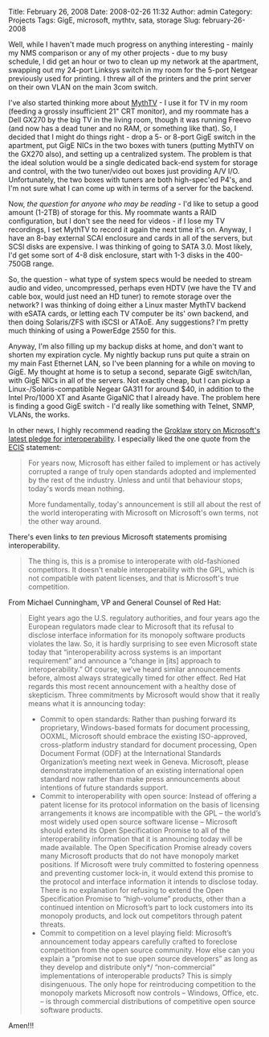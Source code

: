 Title: February 26, 2008
Date: 2008-02-26 11:32
Author: admin
Category: Projects
Tags: GigE, microsoft, mythtv, sata, storage
Slug: february-26-2008

Well, while I haven't made much progress on anything interesting -
mainly my NMS comparison or any of my other projects - due to my busy
schedule, I did get an hour or two to clean up my network at the
apartment, swapping out my 24-port Linksys switch in my room for the
5-port Netgear previously used for printing. I threw all of the printers
and the print server on their own VLAN on the main 3com switch.

I've also started thinking more about [MythTV](http://www.mythtv.org/) -
I use it for TV in my room (feeding a grossly insufficient 21" CRT
monitor), and my roommate has a Dell GX270 by the big TV in the living
room, though it was running Freevo (and now has a dead tuner and no RAM,
or something like that). So, I decided that I might do things right -
drop a 5- or 8-port GigE switch in the apartment, put GigE NICs in the
two boxes with tuners (putting MythTV on the GX270 also), and setting up
a centralized system. The problem is that the ideal solution would be a
single dedicated back-end system for storage and control, with the two
tuner/video out boxes just providing A/V I/O. Unfortunately, the two
boxes with tuners are both high-spec'ed P4's, and I'm not sure what I
can come up with in terms of a server for the backend.

Now, *the question for anyone who may be
reading* - I'd like to setup a good amount (1-2TB) of storage for
this. My roommate wants a RAID configuration, but I don't see the need
for videos - if I lose my TV recordings, I set MythTV to record it again
the next time it's on. Anyway, I have an 8-bay external SCAI enclosure
and cards in all of the servers, but SCSI disks are expensive. I was
thinking of going to SATA 3.0. Most likely, I'd get some sort of 4-8
disk enclosure, start with 1-3 disks in the 400-750GB range.

So, the question - what type of system specs would be needed to stream
audio and video, uncompressed, perhaps even HDTV (we have the TV and
cable box, would just need an HD tuner) to remote storage over the
network? I was thinking of doing either a Linux master MythTV backend
with eSATA cards, or letting each TV computer be its' own backend, and
then doing Solaris/ZFS with iSCSI or ATAoE. Any suggestions? I'm pretty
much thinking of using a PowerEdge 2550 for this.

Anyway, I'm also filling up my backup disks at home, and don't want to
shorten my expiration cycle. My nightly backup runs put quite a strain
on my main Fast Ethernet LAN, so I've been planning for a while on
moving to GigE. My thought at home is to setup a second, separate GigE
switch/lan, with GigE NICs in all of the servers. Not exactly cheap, but
I can pickup a Linux-/Solaris-compatible Negear GA311 for around $40, in
addition to the Intel Pro/1000 XT and Asante GigaNIC that I already
have. The problem here is finding a good GigE switch - I'd really like
something with Telnet, SNMP, VLANs, the works.

In other news, I highly recommend reading the [Groklaw story on
Microsoft's latest pledge for
interoperability](http://www.groklaw.net/article.php?story=20080221184924826).
I especially liked the one quote from the [ECIS](http://www.ecis.eu/)
statement:

> For years now, Microsoft has either failed to implement or has
> actively corrupted a range of truly open standards adopted and
> implemented by the rest of the industry. Unless and until that
> behaviour stops, today's words mean nothing.
>
> More fundamentally, today's announcement is still all about the rest
> of the world interoperating with Microsoft on Microsoft's own terms,
> not the other way around.

There's even links to *ten* previous Microsoft statements promising
interoperability.

> The thing is, this is a promise to interoperate with old-fashioned
> competitors. It doesn't enable interoperability with the GPL, which is
> not compatible with patent licenses, and that is Microsoft's true
> competition.

From Michael Cunningham, VP and General Counsel of Red Hat:

> Eight years ago the U.S. regulatory authorities, and four years ago
> the European regulators made clear to Microsoft that its refusal to
> disclose interface information for its monopoly software products
> violates the law. So, it is hardly surprising to see even Microsoft
> state today that “interoperability across systems is an important
> requirement” and announce a “change in [its] approach to
> interoperability.” Of course, we’ve heard similar announcements
> before, almost always strategically timed for other effect. Red Hat
> regards this most recent announcement with a healthy dose of
> skepticism. Three commitments by Microsoft would show that it really
> means what it is announcing today:
>
> -   Commit to open standards: Rather than pushing forward its
>     proprietary, Windows-based formats for document processing, OOXML,
>     Microsoft should embrace the existing ISO-approved, cross-platform
>     industry standard for document processing, Open Document Format
>     (ODF) at the International Standards Organization’s meeting next
>     week in Geneva. Microsoft, please demonstrate implementation of an
>     existing international open standard now rather than make press
>     announcements about intentions of future standards support.
> -   Commit to interoperability with open source: Instead of offering a
>     patent license for its protocol information on the basis of
>     licensing arrangements it knows are incompatible with the GPL –
>     the world’s most widely used open source software license –
>     Microsoft should extend its Open Specification Promise to all of
>     the interoperability information that it is announcing today will
>     be made available. The Open Specification Promise already covers
>     many Microsoft products that do not have monopoly market
>     positions. If Microsoft were truly committed to fostering openness
>     and preventing customer lock-in, it would extend this promise to
>     the protocol and interface information it intends to disclose
>     today. There is no explanation for refusing to extend the Open
>     Specification Promise to “high-volume” products, other than a
>     continued intention on Microsoft’s part to lock customers into its
>     monopoly products, and lock out competitors through patent
>     threats.
> -   Commit to competition on a level playing field: Microsoft’s
>     announcement today appears carefully crafted to foreclose
>     competition from the open source community. How else can you
>     explain a “promise not to sue open source developers” as long as
>     they develop and distribute only\*/ “non-commercial”
>     implementations of interoperable products? This is simply
>     disingenuous. The only hope for reintroducing competition to the
>     monopoly markets Microsoft now controls – Windows, Office, etc. –
>     is through commercial distributions of competitive open source
>     software products.

Amen!!!
